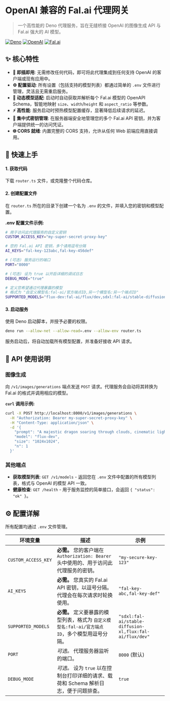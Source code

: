 # OpenAI 兼容的 Fal.ai 代理网关

> 一个高性能的 Deno 代理服务，旨在无缝桥接 OpenAI 的图像生成 API 与 Fal.ai 强大的 AI 模型。

[![Deno](https://img.shields.io/badge/Deno-000000?style=for-the-badge&logo=deno&logoColor=white)](https://deno.land/)
[![OpenAI](https://img.shields.io/badge/OpenAI-Compatible-00A67E?style=for-the-badge&logo=openai&logoColor=white)](https://openai.com/)
[![Fal.ai](https://img.shields.io/badge/Fal.ai-Powered-FF6B35?style=for-the-badge)](https://fal.ai/)

## ✨ 核心特性

-   **🔌 即插即用**: 无需修改任何代码，即可将此代理集成到任何支持 OpenAI 的客户端或现有应用中。
-   **⚙️ 配置驱动**: 所有设置（包括支持的模型列表）都通过简单的 `.env` 文件进行管理，灵活且无需重启服务。
-   **🧠 动态模型适配**: 启动时自动获取并解析每个 Fal.ai 模型的 OpenAPI Schema，智能地映射 `size`、`width`/`height` 和 `aspect_ratio` 等参数。
-   **⚡ 高性能**: 服务启动时预热模型配置缓存，显著降低后续请求的延迟。
-   **🔐 集中式密钥管理**: 在服务器端安全地管理您的多个 Fal.ai API 密钥，并为客户端提供统一的访问凭证。
-   **🌐 CORS 就绪**: 内置完整的 CORS 支持，允许从任何 Web 前端应用直接调用。

## 🚀 快速上手

#### 1. 获取代码
下载 `router.ts` 文件，或克隆整个代码仓库。

#### 2. 创建配置文件
在 `router.ts` 所在的目录下创建一个名为 `.env` 的文件，并填入您的密钥和模型配置。

**.env 配置文件示例:**
```bash
# 用于访问此代理服务的自定义密钥
CUSTOM_ACCESS_KEY="my-super-secret-proxy-key"

# 您的 Fal.ai API 密钥，多个请用逗号分隔
AI_KEYS="fal-key-123abc,fal-key-456def"

# (可选) 服务运行的端口
PORT="8000"

# (可选) 设为 true 以开启详细的调试日志
DEBUG_MODE="true"

# 定义您希望通过代理暴露的模型
# 格式为 "自定义模型名:fal-ai/官方端点ID,另一个模型名:另一个端点ID"
SUPPORTED_MODELS="flux-dev:fal-ai/flux/dev,sdxl:fal-ai/stable-diffusion-xl,flux-schnell:fal-ai/flux-schnell"
```

#### 3. 启动服务
使用 Deno 启动脚本，并授予必要的权限。
```bash
deno run --allow-net --allow-read=.env --allow-env router.ts
```
服务启动后，将自动加载所有模型配置，并准备好接收 API 请求。

## 🎯 API 使用说明

### 图像生成
向 `/v1/images/generations` 端点发送 `POST` 请求。代理服务会自动将其转换为 Fal.ai 的格式并调用相应的模型。

**`curl` 调用示例:**
```bash
curl -X POST http://localhost:8000/v1/images/generations \
  -H "Authorization: Bearer my-super-secret-proxy-key" \
  -H "Content-Type: application/json" \
  -d '{
    "prompt": "A majestic dragon soaring through clouds, cinematic lighting",
    "model": "flux-dev",
    "size": "1024x1024",
    "n": 1
  }'
```

### 其他端点
-   **获取模型列表**: `GET /v1/models` - 返回您在 `.env` 文件中配置的所有模型列表，格式与 OpenAI 的模型 API 一致。
-   **健康检查**: `GET /health` - 用于服务监控的简单接口，会返回 `{ "status": "ok" }`。

## ⚙️ 配置详解

所有配置均通过 `.env` 文件管理。

| 环境变量           | 描述                                                                                                   | 示例                                                               |
| ------------------ | ------------------------------------------------------------------------------------------------------ | ------------------------------------------------------------------ |
| `CUSTOM_ACCESS_KEY`| **必需。** 您的客户端在 `Authorization: Bearer` 头中使用的、用于访问此代理服务的密钥。                 | `"my-secure-key-123"`                                              |
| `AI_KEYS`          | **必需。** 您真实的 Fal.ai API 密钥，以逗号分隔。代理会在每次请求时轮换使用。                           | `"fal-key-abc,fal-key-def"`                                        |
| `SUPPORTED_MODELS` | **必需。** 定义要暴露的模型列表，格式为 `自定义模型名:fal-ai/官方端点ID`，多个模型用逗号分隔。           | `"sdxl:fal-ai/stable-diffusion-xl,flux:fal-ai/flux/dev"`           |
| `PORT`             | *可选。* 代理服务器监听的端口。                                                                        | `8000` (默认)                                                      |
| `DEBUG_MODE`       | *可选。* 设为 `true` 以在控制台打印详细的请求、载荷和 Schema 解析日志，便于问题排查。                  | `true`                                                             |